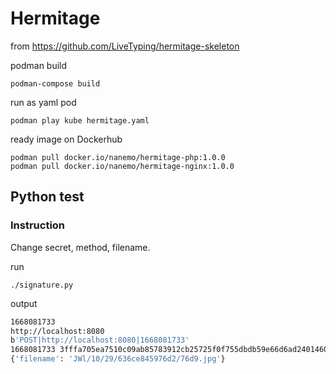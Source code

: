 # Hermitage

from <https://github.com/LiveTyping/hermitage-skeleton>

podman build

```shell
podman-compose build
```

run as yaml pod

```shell
podman play kube hermitage.yaml
```

ready image on Dockerhub

```shell
podman pull docker.io/nanemo/hermitage-php:1.0.0
podman pull docker.io/nanemo/hermitage-nginx:1.0.0
```

## Python test

### Instruction

Change secret, method, filename.

run

```shell
./signature.py
```

output

```bash
1668081733
http://localhost:8080
b'POST|http://localhost:8080|1668081733'
1668081733 3fffa705ea7510c09ab85783912cb25725f0f755dbdb59e66d6ad2401460f095
{'filename': 'JWl/10/29/636ce845976d2/76d9.jpg'}
```
